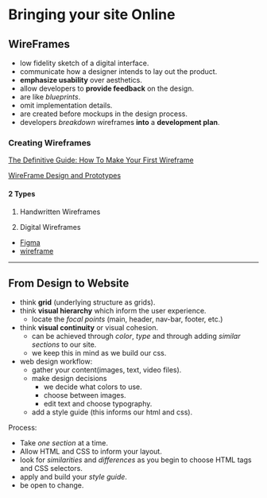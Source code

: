 # Bringing your site Online

## WireFrames

- low fidelity sketch of a digital interface.
- communicate how a designer intends to lay out the product.
- __emphasize usability__ over aesthetics.
- allow developers to __provide feedback__ on the design.
- are like _blueprints_.
- omit implementation details.
- are created before mockups in the design process.
- developers _breakdown_ wireframes __into__ a __development plan__.

### Creating Wireframes

[The Definitive Guide: How To Make Your First Wireframe](https://careerfoundry.com/en/blog/ux-design/how-to-create-your-first-wireframe/)

[WireFrame Design and Prototypes](https://xd.adobe.com/ideas/process/wireframing/wireframe-design-definition/)

#### 2 Types

1. Handwritten Wireframes

2. Digital Wireframes
- [Figma](https://www.figma.com/file/pcf4aWYtACBViBI0U2OGJk/Untitled?node-id=0%3A1)
- [wireframe](https://wireframe.cc/)


---

## From Design to Website

- think __grid__ (underlying structure as grids).
- think __visual hierarchy__ which inform the user experience.
  - locate the _focal points_ (main, header, nav-bar, footer, etc.)
- think __visual continuity__ or visual cohesion.
  - can be achieved through _color_, _type_ and through adding _similar sections_ to our site.
  - we keep this in mind as we build our css.
- web design workflow:
  - gather your content(images, text, video files).
  - make design decisions
    - we decide what colors to use.
    - choose between images.
    - edit text and choose typography.
  - add a style guide (this informs our html and css).

Process:

- Take _one section_ at a time.
- Allow HTML and CSS to inform your layout.
- look for _similarities_ and _differences_ as you begin to choose HTML tags and CSS selectors.
- apply and build your _style guide_.
- be open to change.